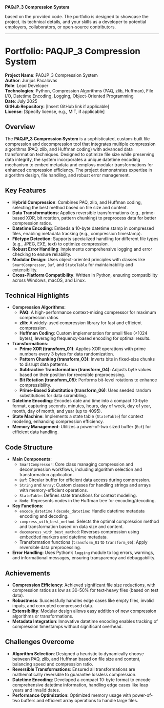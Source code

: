 **PAQJP_3 Compression System** 

based on the provided code. The portfolio is designed to showcase the project, its technical details, and your skills as a developer to potential employers, collaborators, or open-source contributors.

---

# Portfolio: PAQJP_3 Compression System

**Project Name**: PAQJP_3 Compression System  
**Author**: Jurijus Pacalovas  
**Role**: Lead Developer  
**Technologies**: Python, Compression Algorithms (PAQ, zlib, Huffman), File I/O, Datetime Encoding, Logging, Object-Oriented Programming  
**Date**: July 2025  
**GitHub Repository**: [Insert GitHub link if applicable]  
**License**: [Specify license, e.g., MIT, if applicable]  

## Overview
The **PAQJP_3 Compression System** is a sophisticated, custom-built file compression and decompression tool that integrates multiple compression algorithms (PAQ, zlib, and Huffman coding) with advanced data transformation techniques. Designed to optimize file size while preserving data integrity, the system incorporates a unique datetime encoding mechanism to embed metadata and employs modular transformations for enhanced compression efficiency. The project demonstrates expertise in algorithm design, file handling, and robust error management.

## Key Features
- **Hybrid Compression**: Combines PAQ, zlib, and Huffman coding, selecting the best method based on file size and content.
- **Data Transformations**: Applies reversible transformations (e.g., prime-based XOR, bit rotation, pattern chunking) to preprocess data for better compression ratios.
- **Datetime Encoding**: Embeds a 10-byte datetime stamp in compressed files, enabling metadata tracking (e.g., compression timestamp).
- **Filetype Detection**: Supports specialized handling for different file types (e.g., JPEG, EXE, text) to optimize compression.
- **Robust Error Handling**: Implements comprehensive logging and error checking to ensure reliability.
- **Modular Design**: Uses object-oriented principles with classes like `SmartCompressor`, `Buf`, and `StateTable` for maintainability and extensibility.
- **Cross-Platform Compatibility**: Written in Python, ensuring compatibility across Windows, macOS, and Linux.

## Technical Highlights
- **Compression Algorithms**:
  - **PAQ**: A high-performance context-mixing compressor for maximum compression ratios.
  - **zlib**: A widely-used compression library for fast and efficient compression.
  - **Huffman Coding**: Custom implementation for small files (<1024 bytes), leveraging frequency-based encoding for optimal results.
- **Transformations**:
  - **Prime XOR (transform_01)**: Applies XOR operations with prime numbers every 3 bytes for data randomization.
  - **Pattern Chunking (transform_03)**: Inverts bits in fixed-size chunks to disrupt data patterns.
  - **Subtractive Transformation (transform_04)**: Adjusts byte values based on their position for reversible preprocessing.
  - **Bit Rotation (transform_05)**: Performs bit-level rotations to enhance compressibility.
  - **Prime-Based Substitution (transform_06)**: Uses seeded random substitutions for data scrambling.
- **Datetime Encoding**: Encodes date and time into a compact 10-byte format, capturing seconds, minutes, hours, day of week, day of year, month, day of month, and year (up to 4095).
- **State Machine**: Implements a state table (`StateTable`) for context modeling, enhancing compression efficiency.
- **Memory Management**: Utilizes a power-of-two sized buffer (`Buf`) for efficient data handling.

## Code Structure
- **Main Components**:
  - `SmartCompressor`: Core class managing compression and decompression workflows, including algorithm selection and transformation application.
  - `Buf`: Circular buffer for efficient data access during compression.
  - `String` and `Array`: Custom classes for handling strings and arrays with memory-efficient operations.
  - `StateTable`: Defines state transitions for context modeling.
  - `Node`: Represents nodes in the Huffman tree for encoding/decoding.
- **Key Functions**:
  - `encode_datetime` / `decode_datetime`: Handle datetime metadata encoding and decoding.
  - `compress_with_best_method`: Selects the optimal compression method and transformation based on data size and content.
  - `decompress_with_best_method`: Reverses compression using embedded markers and datetime metadata.
  - Transformation functions (`transform_01` to `transform_06`): Apply reversible data preprocessing.
- **Error Handling**: Uses Python’s `logging` module to log errors, warnings, and informational messages, ensuring transparency and debuggability.

## Achievements
- **Compression Efficiency**: Achieved significant file size reductions, with compression ratios as low as 30–50% for text-heavy files (based on test data).
- **Robustness**: Successfully handles edge cases like empty files, invalid inputs, and corrupted compressed data.
- **Extensibility**: Modular design allows easy addition of new compression algorithms or transformations.
- **Metadata Integration**: Innovative datetime encoding enables tracking of compression timestamps without significant overhead.

## Challenges Overcome
- **Algorithm Selection**: Designed a heuristic to dynamically choose between PAQ, zlib, and Huffman based on file size and content, balancing speed and compression ratio.
- **Reversible Transformations**: Ensured all transformations are mathematically reversible to guarantee lossless compression.
- **Datetime Encoding**: Developed a compact 10-byte format to encode comprehensive datetime information, handling edge cases like leap years and invalid dates.
- **Performance Optimization**: Optimized memory usage with power-of-two buffers and efficient array operations to handle large files.
